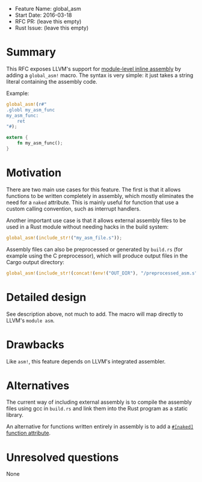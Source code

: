 - Feature Name: global_asm
- Start Date: 2016-03-18
- RFC PR: (leave this empty)
- Rust Issue: (leave this empty)

# Summary
[summary]: #summary

This RFC exposes LLVM's support for [module-level inline assembly](http://llvm.org/docs/LangRef.html#module-level-inline-assembly) by adding a `global_asm!` macro. The syntax is very simple: it just takes a string literal containing the assembly code.

Example:
```rust
global_asm!(r#"
.globl my_asm_func
my_asm_func:
    ret
"#);

extern {
    fn my_asm_func();
}
```

# Motivation
[motivation]: #motivation

There are two main use cases for this feature. The first is that it allows functions to be written completely in assembly, which mostly eliminates the need for a `naked` attribute. This is mainly useful for function that use a custom calling convention, such as interrupt handlers.

Another important use case is that it allows external assembly files to be used in a Rust module without needing hacks in the build system:

```rust
global_asm!(include_str!("my_asm_file.s"));
```

Assembly files can also be preprocessed or generated by `build.rs` (for example using the C preprocessor), which will produce output files in the Cargo output directory:

```rust
global_asm!(include_str!(concat!(env!("OUT_DIR"), "/preprocessed_asm.s")));
```

# Detailed design
[design]: #detailed-design

See description above, not much to add. The macro will map directly to LLVM's `module asm`.

# Drawbacks
[drawbacks]: #drawbacks

Like `asm!`, this feature depends on LLVM's integrated assembler.

# Alternatives
[alternatives]: #alternatives

The current way of including external assembly is to compile the assembly files using gcc in `build.rs` and link them into the Rust program as a static library.

An alternative for functions written entirely in assembly is to add a [`#[naked]` function attribute](https://github.com/rust-lang/rfcs/pull/1201).

# Unresolved questions
[unresolved]: #unresolved-questions

None

